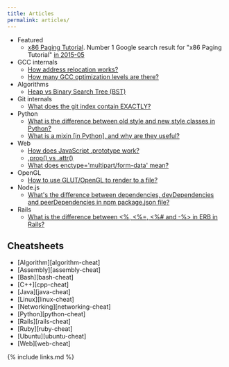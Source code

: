 ```yaml
---
title: Articles
permalink: articles/
---
```


-   Featured
    - [x86 Paging Tutorial](/x86-paging). Number 1 Google search result for "x86 Paging Tutorial" [in 2015-05](https://archive.is/cOH8M)
-   GCC internals
    - [How address relocation works?](http://stackoverflow.com/a/30507725/895245)
    - [How many GCC optimization levels are there?](http://stackoverflow.com/a/30308151/895245)
-   Algorithms
    - [Heap vs Binary Search Tree (BST)](http://stackoverflow.com/a/29548834/895245)
-   Git internals
    - [What does the git index contain EXACTLY?](http://stackoverflow.com/a/25806452/895245)
-   Python
    - [What is the difference between old style and new style classes in Python?](http://stackoverflow.com/a/19950198/895245)
    - [What is a mixin [in Python], and why are they useful?](http://stackoverflow.com/a/20022860/895245)
-   Web
    - [How does JavaScript .prototype work?](http://stackoverflow.com/a/23877420/895245)
    - [.prop() vs .attr()](http://stackoverflow.com/a/24595458/895245)
    - [What does enctype='multipart/form-data' mean?](http://stackoverflow.com/a/28380690/895245)
-   OpenGL
    - [How to use GLUT/OpenGL to render to a file?](http://stackoverflow.com/a/14324292/895245)
-   Node.js
    - [What's the difference between dependencies, devDependencies and peerDependencies in npm package.json file?](http://stackoverflow.com/a/22004559/895245)
-   Rails
    - [What is the difference between <%, <%=, <%# and -%> in ERB in Rails?](http://stackoverflow.com/a/25626629/895245)

## Cheatsheets

- [Algorithm][algorithm-cheat]
- [Assembly][assembly-cheat]
- [Bash][bash-cheat]
- [C++][cpp-cheat]
- [Java][java-cheat]
- [Linux][linux-cheat]
- [Networking][networking-cheat]
- [Python][python-cheat]
- [Rails][rails-cheat]
- [Ruby][ruby-cheat]
- [Ubuntu][ubuntu-cheat]
- [Web][web-cheat]

{% include links.md %}
